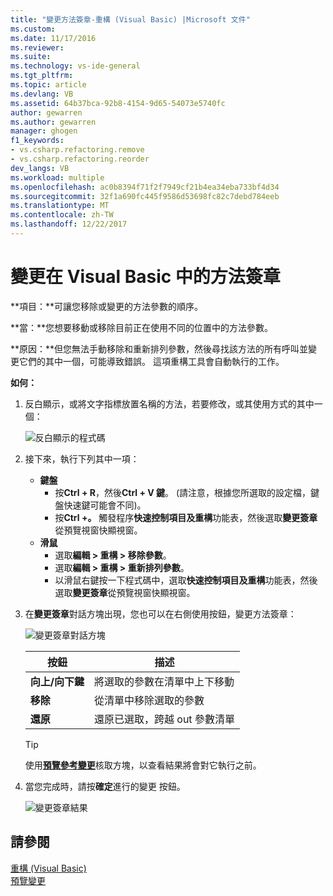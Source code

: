 ```yaml
---
title: "變更方法簽章-重構 (Visual Basic) |Microsoft 文件"
ms.custom: 
ms.date: 11/17/2016
ms.reviewer: 
ms.suite: 
ms.technology: vs-ide-general
ms.tgt_pltfrm: 
ms.topic: article
ms.devlang: VB
ms.assetid: 64b37bca-92b8-4154-9d65-54073e5740fc
author: gewarren
ms.author: gewarren
manager: ghogen
f1_keywords:
- vs.csharp.refactoring.remove
- vs.csharp.refactoring.reorder
dev_langs: VB
ms.workload: multiple
ms.openlocfilehash: ac0b8394f71f2f7949cf21b4ea34eba733bf4d34
ms.sourcegitcommit: 32f1a690fc445f9586d53698fc82c7debd784eeb
ms.translationtype: MT
ms.contentlocale: zh-TW
ms.lasthandoff: 12/22/2017
---
```

# <a name="change-a-method-signature-in-visual-basic"></a>變更在 Visual Basic 中的方法簽章
**項目：**可讓您移除或變更的方法參數的順序。

**當：**您想要移動或移除目前正在使用不同的位置中的方法參數。  

**原因：**但您無法手動移除和重新排列參數，然後尋找該方法的所有呼叫並變更它們的其中一個，可能導致錯誤。  這項重構工具會自動執行的工作。

**如何：**

1. 反白顯示，或將文字指標放置名稱的方法，若要修改，或其使用方式的其中一個：

   ![反白顯示的程式碼](media/changesignature_highlight.png)

1. 接下來，執行下列其中一項：
   * **鍵盤**
     * 按**Ctrl + R**，然後**Ctrl + V 鍵**。  (請注意，根據您所選取的設定檔，鍵盤快速鍵可能會不同)。
     * 按**Ctrl +。** 觸發程序**快速控制項目及重構**功能表，然後選取**變更簽章**從預覽視窗快顯視窗。
   * **滑鼠**
     * 選取**編輯 > 重構 > 移除參數**。
     * 選取**編輯 > 重構 > 重新排列參數**。
     * 以滑鼠右鍵按一下程式碼中，選取**快速控制項目及重構**功能表，然後選取**變更簽章**從預覽視窗快顯視窗。

1. 在**變更簽章**對話方塊出現，您也可以在右側使用按鈕，變更方法簽章：

   ![變更簽章對話方塊](media/changesignature_dialog.png)

   | 按鈕 | 描述
   | ------ | ---
   | **向上/向下鍵** | 將選取的參數在清單中上下移動
   | **移除**  | 從清單中移除選取的參數
   | **還原** | 還原已選取，跨越 out 參數清單

   > [!TIP]
   > 使用[**預覽參考變更**](../../ide/preview-changes.md)核取方塊，以查看結果將會對它執行之前。

1. 當您完成時，請按**確定**進行的變更 按鈕。

   ![變更簽章結果](media/changesignature_result.png)

## <a name="see-also"></a>請參閱  
[重構 (Visual Basic)](../refactoring-vb.md)  
[預覽變更](../../ide/preview-changes.md)